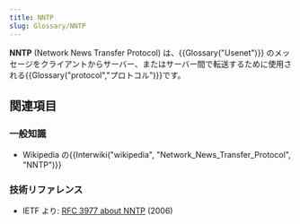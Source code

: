 ```yaml
---
title: NNTP
slug: Glossary/NNTP
---
```

**NNTP** (Network News Transfer Protocol) は、{{Glossary("Usenet")}} のメッセージをクライアントからサーバー、またはサーバー間で転送するために使用される{{Glossary("protocol","プロトコル")}}です。

## 関連項目

### 一般知識

- Wikipedia の{{Interwiki("wikipedia", "Network_News_Transfer_Protocol", "NNTP")}}

### 技術リファレンス

- IETF より: [RFC 3977 about NNTP](http://tools.ietf.org/html/rfc3977) (2006)
